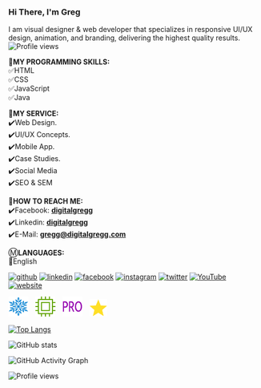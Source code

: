 ### Hi There, I'm Greg <br>
I am visual designer & web developer that specializes in responsive UI/UX design, animation, and branding, delivering the highest quality results.<br>
![Profile views](https://gpvc.arturio.dev/digitalgregg)  


🎡**MY PROGRAMMING SKILLS:**<br>
✅HTML<br>
✅CSS<br>
✅JavaScript<br>
✅Java<br>


🔰**MY SERVICE:**<br>
✔️Web Design.<br>
✔️UI/UX Concepts.<br>
✔️Mobile App.<br>
✔️Case Studies.<br>
✔️Social Media<br>
✔️SEO & SEM<br>


**🛑HOW TO REACH ME:**<br> 
✔️Facebook: **[digitalgregg](https://www.facebook.com/digitalgregg)<br>**
✔️Linkedin: **[digitalgregg](https://www.linkedin.com/in/digitalgregg)<br>**
✔️E-Mail: **gregg@digitalgregg.com**<br> 


Ⓜ️**LANGUAGES:**<br> 
🔷English<br> 


[<img src='https://cdn.jsdelivr.net/npm/simple-icons@3.0.1/icons/github.svg' alt='github' height='40'>](https://github.com/digitalgregg)  [<img src='https://cdn.jsdelivr.net/npm/simple-icons@3.0.1/icons/linkedin.svg' alt='linkedin' height='40'>](https://www.linkedin.com/in/https://digitalgregg.com//)  [<img src='https://cdn.jsdelivr.net/npm/simple-icons@3.0.1/icons/facebook.svg' alt='facebook' height='40'>](https://www.facebook.com/https://digitalgregg.com/)  [<img src='https://cdn.jsdelivr.net/npm/simple-icons@3.0.1/icons/instagram.svg' alt='instagram' height='40'>](https://www.instagram.com/digitalgregg/)  [<img src='https://cdn.jsdelivr.net/npm/simple-icons@3.0.1/icons/twitter.svg' alt='twitter' height='40'>](https://twitter.com/https://digitalgregg.com/)  [<img src='https://cdn.jsdelivr.net/npm/simple-icons@3.0.1/icons/youtube.svg' alt='YouTube' height='40'>](https://www.youtube.com/channel/https://digitalgregg.com/)  [<img src='https://cdn.jsdelivr.net/npm/simple-icons@3.0.1/icons/icloud.svg' alt='website' height='40'>](https://digitalgregg.com/)  

<a href='https://archiveprogram.github.com/'><img src='https://raw.githubusercontent.com/acervenky/animated-github-badges/master/assets/acbadge.gif' width='40' height='40'></a> <a href='https://docs.github.com/en/developers'><img src='https://raw.githubusercontent.com/acervenky/animated-github-badges/master/assets/devbadge.gif' width='40' height='40'></a> <a href='https://github.com/pricing'><img src='https://raw.githubusercontent.com/acervenky/animated-github-badges/master/assets/pro.gif' width='40' height='40'></a> <a href='https://stars.github.com/'><img src='https://raw.githubusercontent.com/acervenky/animated-github-badges/master/assets/starbadge.gif' width='35' height='35'></a> 

[![Top Langs](https://github-readme-stats.vercel.app/api/top-langs/?username=digitalgregg)](https://github.com/anuraghazra/github-readme-stats)

![GitHub stats](https://github-readme-stats.vercel.app/api?username=digitalgregg&show_icons=true&count_private=true)  

![GitHub Activity Graph](https://activity-graph.herokuapp.com/graph?username=digitalgregg)  

![Profile views](https://gpvc.arturio.dev/digitalgregg)  

